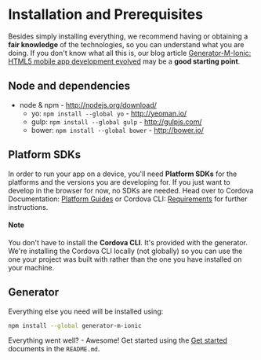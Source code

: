 # Installation and Prerequisites

Besides simply installing everything, we recommend having or obtaining a **fair knowledge** of the technologies, so you can understand what you are doing. If you don't know what all this is, our blog article [Generator-M-Ionic: HTML5 mobile app development evolved](http://blog.mwaysolutions.com/2015/09/10/generator-m-ionic-html5-mobile-app-development-evolved/) may be a **good starting point**.

## Node and dependencies
- node & npm - http://nodejs.org/download/
  - yo: `npm install --global yo` - http://yeoman.io/
  - gulp: `npm install --global gulp` - http://gulpjs.com/
  - bower: `npm install --global bower` - http://bower.io/

## Platform SDKs
In order to run your app on a device, you'll need **Platform SDKs** for the platforms and the versions you are developing for. If you just want to develop in the browser for now, no SDKs are needed. Head over to Cordova Documentation: [Platform Guides](http://cordova.apache.org/docs/en/latest/guide/platforms/index.html) or Cordova CLI: [Requirements](https://github.com/apache/cordova-cli/#requirements) for further instructions.
#### Note
You don't have to install the **Cordova CLI**. It's provided with the generator. We're installing the Cordova CLI locally (not globally) so you can use the one your project was built with rather than the one you have installed on your machine.

## Generator
Everything else you need will be installed using:
```sh
npm install --global generator-m-ionic
```

Everything went well? - Awesome! Get started using the [Get started](../../README.md#get-started) documents in the `README.md`.
